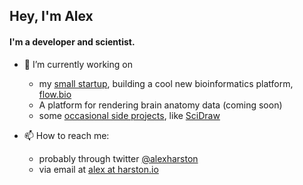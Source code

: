 ## Hey, I'm Alex

#### I'm a developer and scientist.

- 🔭 I’m currently working on
  - my [small startup](https://goodwright.com), building a cool new bioinformatics platform, [flow.bio](https://flow.bio)
  - A platform for rendering brain anatomy data (coming soon)
  - some [occasional side projects](https://harston.io/projects), like [SciDraw](https://scidraw.io)

- 📫 How to reach me:
  - probably through twitter [@alexharston](https://twitter.com/alexharston)
  - via email at [alex at harston.io](mailto:alex@harston.io)
